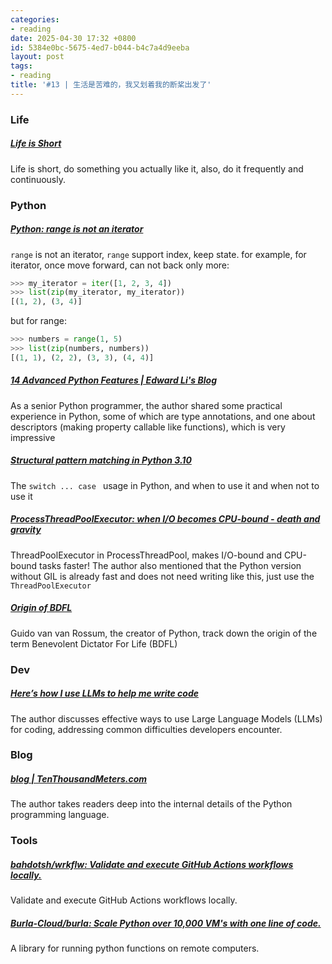 ```yaml
---
categories:
- reading
date: 2025-04-30 17:32 +0800
id: 5384e0bc-5675-4ed7-b044-b4c7a4d9eeba
layout: post
tags:
- reading
title: '#13 | 生活是苦难的，我又划着我的断桨出发了'
---
```


### Life



##### [Life is Short](https://paulgraham.com/vb.html)

Life is short, do something you actually like it, also, do it frequently and continuously.



### Python



##### [Python: range is not an iterator](https://treyhunner.com/2018/02/python-range-is-not-an-iterator/)

`range` is not an iterator, `range` support index, keep state. for example, for iterator, once move forward, can not back only more:

```python
>>> my_iterator = iter([1, 2, 3, 4])
>>> list(zip(my_iterator, my_iterator))
[(1, 2), (3, 4)]
```

but for range:

```python
>>> numbers = range(1, 5)
>>> list(zip(numbers, numbers))
[(1, 1), (2, 2), (3, 3), (4, 4)]
```

##### [14 Advanced Python Features \| Edward Li's Blog](https://blog.edward-li.com/tech/advanced-python-features/)

As a senior Python programmer, the author shared some practical experience in Python, some of which are type annotations, and one about descriptors (making property callable like functions), which is very impressive



##### [Structural pattern matching in Python 3.10](https://benhoyt.com/writings/python-pattern-matching/)

The `switch ... case ` usage in Python, and when to use it and when not to use it



##### [ProcessThreadPoolExecutor: when I‍/‍O becomes CPU-bound - death and gravity](https://death.andgravity.com/ptpe)

ThreadPoolExecutor in ProcessThreadPool, makes I/O-bound and CPU-bound tasks faster! The author also mentioned that the Python version without GIL is already fast and does not need writing like this, just use the `ThreadPoolExecutor`



##### [Origin of BDFL](https://www.artima.com/weblogs/viewpost.jsp?thread=235725)

Guido van van Rossum, the creator of Python, track down the origin of the term Benevolent Dictator For Life (BDFL)



### Dev

##### [Here’s how I use LLMs to help me write code](https://simonwillison.net/2025/Mar/11/using-llms-for-code/)

The author discusses effective ways to use Large Language Models (LLMs) for coding, addressing common difficulties developers encounter.



### Blog

##### [blog \| TenThousandMeters.com](https://tenthousandmeters.com/)

The author takes readers deep into the internal details of the Python programming language.



### Tools

##### [bahdotsh/wrkflw: Validate and execute GitHub Actions workflows locally.](https://github.com/bahdotsh/wrkflw)

Validate and execute GitHub Actions workflows locally.



##### [Burla-Cloud/burla: Scale Python over 10,000 VM's with one line of code.](https://github.com/Burla-Cloud/burla)

A library for running python functions on remote computers.